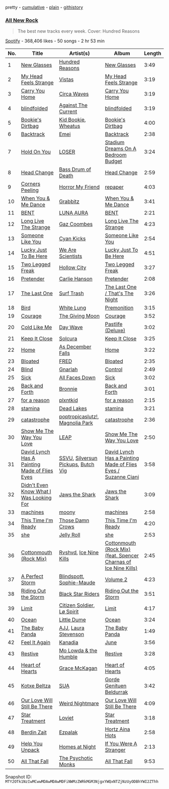 pretty - [cumulative](/playlists/cumulative/37i9dQZF1DWZryfp6NSvtz.md) - [plain](/playlists/plain/37i9dQZF1DWZryfp6NSvtz) - [githistory](https://github.githistory.xyz/mackorone/spotify-playlist-archive/blob/main/playlists/plain/37i9dQZF1DWZryfp6NSvtz)

### [All New Rock](https://open.spotify.com/playlist/37i9dQZF1DWZryfp6NSvtz)

> The best new tracks every week\. Cover: Hundred Reasons

[Spotify](https://open.spotify.com/user/spotify) - 368,406 likes - 50 songs - 2 hr 53 min

| No. | Title | Artist(s) | Album | Length |
|---|---|---|---|---|
| 1 | [New Glasses](https://open.spotify.com/track/4miicEbDryBAnFO0c2xODc) | [Hundred Reasons](https://open.spotify.com/artist/5jcIIICg01zIq8InYieJ5w) | [New Glasses](https://open.spotify.com/album/0RlbSe60TYD2V8zx8C7mny) | 3:49 |
| 2 | [My Head Feels Strange](https://open.spotify.com/track/4Fbxzm1PgrYcfsnKF8EPZr) | [Vistas](https://open.spotify.com/artist/5YA1c6yVkPnflTLMfOgjzc) | [My Head Feels Strange](https://open.spotify.com/album/766CEuUWAk1EdnKtP9V2Zm) | 3:19 |
| 3 | [Carry You Home](https://open.spotify.com/track/57jJsS1qNk12kOUHcRpJMm) | [Circa Waves](https://open.spotify.com/artist/6hl5k4gLl1p3sjhHcb57t2) | [Carry You Home](https://open.spotify.com/album/1W7Xuqc9isSe0erfFGZFpR) | 3:19 |
| 4 | [blindfolded](https://open.spotify.com/track/2yH6eL6f1Ada5MnmNpiPbr) | [Against The Current](https://open.spotify.com/artist/6yhD1KjhLxIETFF7vIRf8B) | [blindfolded](https://open.spotify.com/album/3JXhXZLWuq6noobhcwK22i) | 3:19 |
| 5 | [Bookie's Dirtbag](https://open.spotify.com/track/4RWbO2RDo6yyA12R3TNVsx) | [Kid Bookie](https://open.spotify.com/artist/7DiLiJ8nji6DslsFSzx0IV), [Wheatus](https://open.spotify.com/artist/4mYFgEjpQT4IKOrjOUKyXu) | [Bookie's Dirtbag](https://open.spotify.com/album/5mxfUmBRoMzVoDW8bFeq1K) | 4:00 |
| 6 | [Backtrack](https://open.spotify.com/track/7qhLm7FPhf7OjuSQoezTgC) | [Emei](https://open.spotify.com/artist/7E2aQQjErJocovYFjYLzWU) | [Backtrack](https://open.spotify.com/album/1HhLhDSaSqWGTb9DEkCt68) | 2:38 |
| 7 | [Hold On You](https://open.spotify.com/track/3ML65FJl6LE3s0e7SXevwm) | [LOSER](https://open.spotify.com/artist/28erIPSPyu1d4BtolxQ624) | [Stadium Dreams On A Bedroom Budget](https://open.spotify.com/album/2ALvJNxFwqPtzq22hnPp0s) | 3:24 |
| 8 | [Head Change](https://open.spotify.com/track/5jbM9q96R7MgNmUkLDjhkS) | [Bass Drum of Death](https://open.spotify.com/artist/5LtAyeDVOVcydj65LvgICY) | [Head Change](https://open.spotify.com/album/0pAUWflPxfD1XIROhKDE7U) | 2:59 |
| 9 | [Corners Peeling](https://open.spotify.com/track/4xsnwt1XXsIhlH71cbgto9) | [Horror My Friend](https://open.spotify.com/artist/0beSP3JKpM7CKshcYrNMyb) | [repaper](https://open.spotify.com/album/7iO6H6I4MdRY91NaA0GrOb) | 4:03 |
| 10 | [When You & Me Dance](https://open.spotify.com/track/0rHp9fr5I0LBaK2szxKgms) | [Grabbitz](https://open.spotify.com/artist/4fv1OFJywZ7DHCz3mVQQ45) | [When You & Me Dance](https://open.spotify.com/album/5nlEUq9BStiziYyP1z5bkd) | 3:41 |
| 11 | [BENT](https://open.spotify.com/track/164X7NqPOuDBeITAwRSnHz) | [LUNA AURA](https://open.spotify.com/artist/18UrIT17pqz5fG7J85iwSh) | [BENT](https://open.spotify.com/album/5a0lACgPotfjTYBMj640Yu) | 2:21 |
| 12 | [Long Live The Strange](https://open.spotify.com/track/12RkXOFLV813gXKv6HNrhJ) | [Gaz Coombes](https://open.spotify.com/artist/6ho33Vt1tjZyf8m7Z5NZhx) | [Long Live The Strange](https://open.spotify.com/album/6607rFpxl6jck1sW7GaYPF) | 4:23 |
| 13 | [Someone Like You](https://open.spotify.com/track/5jPiMTxy9D7xzlEeh6Tpes) | [Cyan Kicks](https://open.spotify.com/artist/6nA097TpH4DgdzRYFXAXry) | [Someone Like You](https://open.spotify.com/album/4aVRvMWQvAQ9YwEcttevtb) | 2:54 |
| 14 | [Lucky Just To Be Here](https://open.spotify.com/track/7AGq32aawsexwNLhg1yGr9) | [We Are Scientists](https://open.spotify.com/artist/35YNL4wwv11ZkmeWWL51y7) | [Lucky Just To Be Here](https://open.spotify.com/album/1LRVHRWL0exWrRHpBB18sg) | 4:51 |
| 15 | [Two Legged Freak](https://open.spotify.com/track/2RYqivJYQchgOSDDHr9bwB) | [Hollow City](https://open.spotify.com/artist/4NeYN3CuxfOJGJRIX5eYQ4) | [Two Legged Freak](https://open.spotify.com/album/1zfdzfhzDdhhH11HH4Nr1o) | 3:27 |
| 16 | [Pretender](https://open.spotify.com/track/1mos63P1S2fnTT3j0PgTVO) | [Carlie Hanson](https://open.spotify.com/artist/3mPc8WGusz2XF3Tvs3AKCR) | [Pretender](https://open.spotify.com/album/3d0l3XhPXEaYYEDcTdk6IP) | 2:08 |
| 17 | [The Last One](https://open.spotify.com/track/4EPNNlM3mOOQ4lT1TJTcW9) | [Surf Trash](https://open.spotify.com/artist/78DoiOUHouyEPI7aNgqkkm) | [The Last One / That's The Night](https://open.spotify.com/album/5jpwz6g9FoPgYHKArFhps8) | 3:26 |
| 18 | [Bird](https://open.spotify.com/track/3VJ5OHIiVjvxj7vN3SlbFd) | [White Lung](https://open.spotify.com/artist/2iT2Fmot4VzWgdOTgp3j9M) | [Premonition](https://open.spotify.com/album/2GOtfNmU1wjE1JkTdL7ylu) | 3:15 |
| 19 | [Courage](https://open.spotify.com/track/6QNFSUtvkQyQO3TCLOokg8) | [The Giving Moon](https://open.spotify.com/artist/166duy3vH4MD26JhjhtrcE) | [Courage](https://open.spotify.com/album/0C7UvLELUCmLlCShH8re3I) | 3:52 |
| 20 | [Cold Like Me](https://open.spotify.com/track/4VWHyL5l00Ue2W45C17xQv) | [Day Wave](https://open.spotify.com/artist/4ptJIIR10UVlGjN0VntFaK) | [Pastlife \(Deluxe\)](https://open.spotify.com/album/0vSwt0ateYFyLzdZDqAZyc) | 3:02 |
| 21 | [Keep It Close](https://open.spotify.com/track/5WNo1Eho32Jl9iKibSSkgg) | [Solcura](https://open.spotify.com/artist/445zBUVF0rFPYykLcOpjXN) | [Keep It Close](https://open.spotify.com/album/3A4GL4Kr2Ysg76tuI7bKp3) | 3:25 |
| 22 | [Home](https://open.spotify.com/track/6TBW5PgfWRGPO4XZGOCWKq) | [As December Falls](https://open.spotify.com/artist/7Atp614yT56v9XrlqZryzX) | [Home](https://open.spotify.com/album/36JnzbfC03Ei78tnWLg732) | 3:22 |
| 23 | [Bloated](https://open.spotify.com/track/1WkEnSm1Qu0YRTlIQmbBu3) | [FRED](https://open.spotify.com/artist/22YfDut6yoISdDIhjWhwK1) | [Bloated](https://open.spotify.com/album/7pn2fAQneGTpR3ts3PXfo1) | 2:35 |
| 24 | [Blind](https://open.spotify.com/track/5ULlcI3jp24RU31DRwNNVd) | [Gnarlah](https://open.spotify.com/artist/5PWdH4Kq3yHxP0CwaDFBB4) | [Control](https://open.spotify.com/album/1sceFb9evAfh02pGUWafXn) | 2:49 |
| 25 | [Sick](https://open.spotify.com/track/5PeDjvxcWY7xkCpmlJxyM6) | [All Faces Down](https://open.spotify.com/artist/0IohuWvOYtIiMCLsIXal8m) | [Sick](https://open.spotify.com/album/3WSOyEaTKDXHaIo0csKHYz) | 3:02 |
| 26 | [Back and Forth](https://open.spotify.com/track/5dn10JRAyRJQ4CwChvH36u) | [Bronnie](https://open.spotify.com/artist/6xAfmpNG113QC08DHcQgv6) | [Back and Forth](https://open.spotify.com/album/2JZWI0ofeqQi0JNaLIGaW5) | 3:01 |
| 27 | [for a reason](https://open.spotify.com/track/10pjqdHFr1ZjO5nrU6Crwz) | [plxntkid](https://open.spotify.com/artist/18Slf2vmL64UBt4TTU9cHY) | [for a reason](https://open.spotify.com/album/3kZ0FQQ6Wi46hp6TKDT389) | 2:15 |
| 28 | [stamina](https://open.spotify.com/track/2rNXU8OJRC5kbBh0cZ3Lg2) | [Dead Lakes](https://open.spotify.com/artist/0e14x1G9pTcCmLLzkFDhE0) | [stamina](https://open.spotify.com/album/0hsSr9epPvFDhZCOFahbV6) | 3:21 |
| 29 | [catastrophe](https://open.spotify.com/track/23CIjjRFiqwaAGHmF1p5oX) | [poptropicaslutz!](https://open.spotify.com/artist/08DN8ZbOSeuTELiQjc4Jl8), [Magnolia Park](https://open.spotify.com/artist/7B76SsfzG0wWk1WEvGzCmY) | [catastrophe](https://open.spotify.com/album/2jEt25RLXZn6gtav3jtven) | 2:36 |
| 30 | [Show Me The Way You Love](https://open.spotify.com/track/0IlTOMZmU9vAvNGgsaV9TG) | [LEAP](https://open.spotify.com/artist/538iX6YCTybcgzsrjDTrFi) | [Show Me The Way You Love](https://open.spotify.com/album/7vBSj21hnnMEu0TCoisNUx) | 2:50 |
| 31 | [David Lynch Has A Painting Made of Flies Eyes](https://open.spotify.com/track/0oxJQfYYfbVLx7I3RHrisz) | [SSVU](https://open.spotify.com/artist/6WDri8Bwpq8UpSuO8rRmiu), [Silversun Pickups](https://open.spotify.com/artist/6qyi8X6MdP1lu6B1K6yh3h), [Butch Vig](https://open.spotify.com/artist/0gTi2zsOHn6wtlkx66uxXM) | [David Lynch Has a Painting Made of Flies Eyes / Suzanne Ciani](https://open.spotify.com/album/0fRmImSYKl5xv5NSK4rrM1) | 3:58 |
| 32 | [Didn't Even Know What I Was Looking For](https://open.spotify.com/track/7hdk9RNXMsXmoASR7TktzG) | [Jaws the Shark](https://open.spotify.com/artist/4aroFthfrYQXH0QJdLUH3S) | [Jaws the Shark](https://open.spotify.com/album/5Qs7fZsUxaY5PqClldAPA5) | 3:09 |
| 33 | [machines](https://open.spotify.com/track/3ZWge0n1ymKXnmVoq9RN1G) | [moony](https://open.spotify.com/artist/3agqtDm9DE1tKj7sXrKqpZ) | [machines](https://open.spotify.com/album/68hdC4ozadHQnX8OqeafWS) | 2:58 |
| 34 | [This Time I'm Ready](https://open.spotify.com/track/6ihh48ZhT3PedSDhRbZb4B) | [Those Damn Crows](https://open.spotify.com/artist/3VdnwWd3i9OOT0CzbzRZj7) | [This Time I'm Ready](https://open.spotify.com/album/0jDPMu4pEOxqQy3eNFNdCR) | 4:20 |
| 35 | [she](https://open.spotify.com/track/1H7k2yuO2bQs5fz7CPvXtm) | [Jelly Roll](https://open.spotify.com/artist/19k8AgwwTSxeaxkOuCQEJs) | [she](https://open.spotify.com/album/5ik4kZTHYwwTfgs6NQY2t8) | 2:53 |
| 36 | [Cottonmouth \(Rock Mix\)](https://open.spotify.com/track/0wCXdCprsEdga0yF9rBuFp) | [Rvshvd](https://open.spotify.com/artist/4YTk2H7LWeoCgdoQ5umieQ), [Ice Nine Kills](https://open.spotify.com/artist/52qKfVcIV4GS8A8Vay2xtt) | [Cottonmouth \(Rock Mix\) \(feat\. Spencer Charnas of Ice Nine Kills\)](https://open.spotify.com/album/6ddfTbi21HXRpqGNTmswOL) | 2:45 |
| 37 | [A Perfect Storm](https://open.spotify.com/track/3QHT86FNISWT8G1GA6VGmb) | [Blindspott](https://open.spotify.com/artist/3ygVOsvZu30UQVK26idggu), [Sophie\-Maude](https://open.spotify.com/artist/6UqpAADXa90AcrsczMmq0G) | [Volume 2](https://open.spotify.com/album/0brLUAJovZWHbkbQSOMTkS) | 4:23 |
| 38 | [Riding Out the Storm](https://open.spotify.com/track/0sRdBrY8MpjGOPuHw1hrkO) | [Black Star Riders](https://open.spotify.com/artist/1COfrboArH3tNjlhFsG5ys) | [Riding Out the Storm](https://open.spotify.com/album/2bOaj8ABm8Qx3MmnrsVHiJ) | 3:51 |
| 39 | [Limit](https://open.spotify.com/track/78IZg4QfN6kegtvl4Vgayo) | [Citizen Soldier](https://open.spotify.com/artist/7fM0h2CG7zKqKc0jEa1b4R), [Lø Spirit](https://open.spotify.com/artist/7cImXesjInq0e25gQLHWoV) | [Limit](https://open.spotify.com/album/09FsXW3fjJlmVKNMpOCLUL) | 4:17 |
| 40 | [Ocean](https://open.spotify.com/track/7J727nIJ4wXRQDhxP7xcih) | [Little Dume](https://open.spotify.com/artist/0FNLTSzwVeV9mcsOYSCVbp) | [Ocean](https://open.spotify.com/album/4cv8fjUxBBiYONoVsl4BZ8) | 3:24 |
| 41 | [The Baby Panda](https://open.spotify.com/track/4kRS2jPnDN9f0mDpCnYai5) | [AJJ](https://open.spotify.com/artist/4IDpDJIDfK96HMLD4Tphyl), [Laura Stevenson](https://open.spotify.com/artist/1lVadNivMiSkc2N6irhWdg) | [The Baby Panda](https://open.spotify.com/album/3PZCUu3tPDTU0NamSdSwXr) | 1:49 |
| 42 | [Feel It Again](https://open.spotify.com/track/0TmLCkcKOm4WYvfFLqIbB1) | [Kanadia](https://open.spotify.com/artist/65rcuCM57ICUgXn7bTO5Ts) | [June](https://open.spotify.com/album/3NuC4LJE9Ztdlz0OSOqK1y) | 3:56 |
| 43 | [Restive](https://open.spotify.com/track/6FisNYBVI8wlCcTSjcF2xs) | [Mo Lowda & the Humble](https://open.spotify.com/artist/3P3iJ6AlAdlb4tYAu00Fhk) | [Restive](https://open.spotify.com/album/0XWKS67204DceSV6pQaUz4) | 3:28 |
| 44 | [Heart of Hearts](https://open.spotify.com/track/6EdvlxXhGaJAt9swPdbbnI) | [Grace McKagan](https://open.spotify.com/artist/763Ta6J2nC9dvVG4D8XuPg) | [Heart of Hearts](https://open.spotify.com/album/5JZEJvv8D4eUyan2QHFtAE) | 4:05 |
| 45 | [Kotxe Beltza](https://open.spotify.com/track/4WwrRIRbed5zGMKvK5ENXk) | [SUA](https://open.spotify.com/artist/3A0FoZWEpr8wHWN2Esmac8) | [Gorde Genituen Beldurrak](https://open.spotify.com/album/7AlgnQGgqJA2auwFYMtp7V) | 3:42 |
| 46 | [Our Love Will Still Be There](https://open.spotify.com/track/00XtGg6iaLXUAA0mbb95OT) | [Weird Nightmare](https://open.spotify.com/artist/2dRm7hmP96rgIGGGX1wiLc) | [Our Love Will Still Be There](https://open.spotify.com/album/2dyN4wNme6xJwMR5O1GeSU) | 4:09 |
| 47 | [Star Treatment](https://open.spotify.com/track/1YJ128hHHTeZrrmff5zUOZ) | [Loviet](https://open.spotify.com/artist/2oULrQuWXhDGUEBtWQPiA9) | [Star Treatment](https://open.spotify.com/album/7MupI8yRZ0a1k8Tyut4PGe) | 3:18 |
| 48 | [Berdin Zait](https://open.spotify.com/track/1nv5VyhYqX4BfHTY1K1MsZ) | [Ezpalak](https://open.spotify.com/artist/6plIrdi5mdSjGZAdp8Xf7e) | [Hortz Aina Hots](https://open.spotify.com/album/5h7N8FqmYD3KOQ96QWDemF) | 2:58 |
| 49 | [Help You Unpack](https://open.spotify.com/track/6szg4QTciS2rCIBtTFeGbV) | [Homes at Night](https://open.spotify.com/artist/4KxAWQwGcTuJrLwamRGDaS) | [If You Were A Stranger](https://open.spotify.com/album/0Y2r5VvaDui5ek95ytQnrI) | 2:13 |
| 50 | [All That Fall](https://open.spotify.com/track/0zJhOHdEjeqtIkQeXTqv2B) | [The Psychotic Monks](https://open.spotify.com/artist/7GB1a2GjXTCbTtdSv3NTPy) | [All That Fall](https://open.spotify.com/album/7N3iht16OHxgfqFmdJzYZW) | 9:53 |

Snapshot ID: `MTY2OTk1NzIwMCwwMDAwMDAwMDFiNWMzZWRkMGM3NjgxYWQxNTZjNzUyODBhYWI2ZThh`
